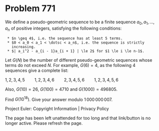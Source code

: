 #   Problem 771

   We define a pseudo-geometric sequence to be a finite sequence $a_0, a_1,
   \dotsc, a_n$ of positive integers, satisfying the following conditions:

     * $n \geq 4$, i.e. the sequence has at least 5 terms.
     * $0 < a_0 < a_1 < \dotsc < a_n$, i.e. the sequence is strictly
       increasing.
     * $| a_i^2 - a_{i - 1}a_{i + 1} | \le 2$ for $1 \le i \le n-1$.

   Let $G(N)$ be the number of different pseudo-geometric sequences whose
   terms do not exceed $N$.
   For example, $G(6) = 4$, as the following $4$ sequences give a complete
   list:

 $1, 2, 3, 4, 5 \qquad 1, 2, 3, 4, 6 \qquad 2, 3, 4, 5, 6 \qquad 1, 2, 3, 4, 5,
                                       6$

   Also, $G(10) = 26$, $G(100) = 4710$ and $G(1000) = 496805$.

   Find $G(10^{18})$. Give your answer modulo $1\,000\,000\,007$.

   Project Euler: Copyright Information | Privacy Policy

   The page has been left unattended for too long and that link/button is no
   longer active. Please refresh the page.
